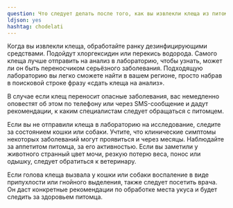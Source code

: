 ```yaml
---
question: Что следует делать после того, как вы извлекли клеща из питомца
ldjson: yes
hashtag: chodelati
---
```


Когда вы извлекли клеща, обработайте ранку дезинфицирующими средствами. Подойдут хлоргексидин или перекись водорода. Самого клеща лучше отправить на анализ в лабораторию, чтобы узнать, может ли он быть переносчиком серьёзного заболевания. Подходящую лабораторию вы легко сможете найти в вашем регионе, просто набрав в поисковой строке фразу «сдать клеща на анализ». 

В случае если клещ переносит опасные заболевания, вас немедленно оповестят об этом по телефону или через SMS-сообщение и дадут рекомендации, к каким специалистам следует обращаться с питомцем. 

Если вы не отправили клеща в лабораторию на исследование, следите за состоянием кошки или собаки. Учтите, что клинические симптомы некоторых заболеваний могут проявиться и через месяцы. Наблюдайте за аппетитом питомца, за его активностью. Если вы заметили у животного странный цвет мочи, резкую потерю веса, понос или одышку, следует обратиться к ветеринару. 

Если голова клеща вызвала у кошки или собаки воспаление в виде припухлости или гнойного выделения, также следует посетить врача. Он даст конкретные рекомендации по обработке места укуса и будет следить за здоровьем питомца. 